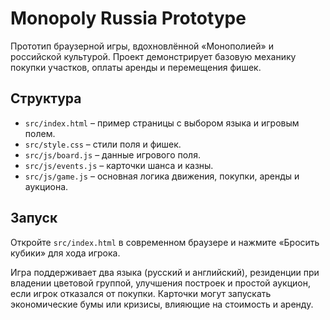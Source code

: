 # Monopoly Russia Prototype

Прототип браузерной игры, вдохновлённой «Монополией» и российской культурой. Проект демонстрирует базовую механику
покупки участков, оплаты аренды и перемещения фишек.

## Структура
- `src/index.html` – пример страницы с выбором языка и игровым полем.
- `src/style.css` – стили поля и фишек.
- `src/js/board.js` – данные игрового поля.
- `src/js/events.js` – карточки шанса и казны.
- `src/js/game.js` – основная логика движения, покупки, аренды и аукциона.

## Запуск
Откройте `src/index.html` в современном браузере и нажмите «Бросить кубики» для хода игрока.

Игра поддерживает два языка (русский и английский),
резиденции при владении цветовой группой, улучшения построек
и простой аукцион, если игрок отказался от покупки.
Карточки могут запускать экономические бумы или кризисы, влияющие на стоимость и аренду.
